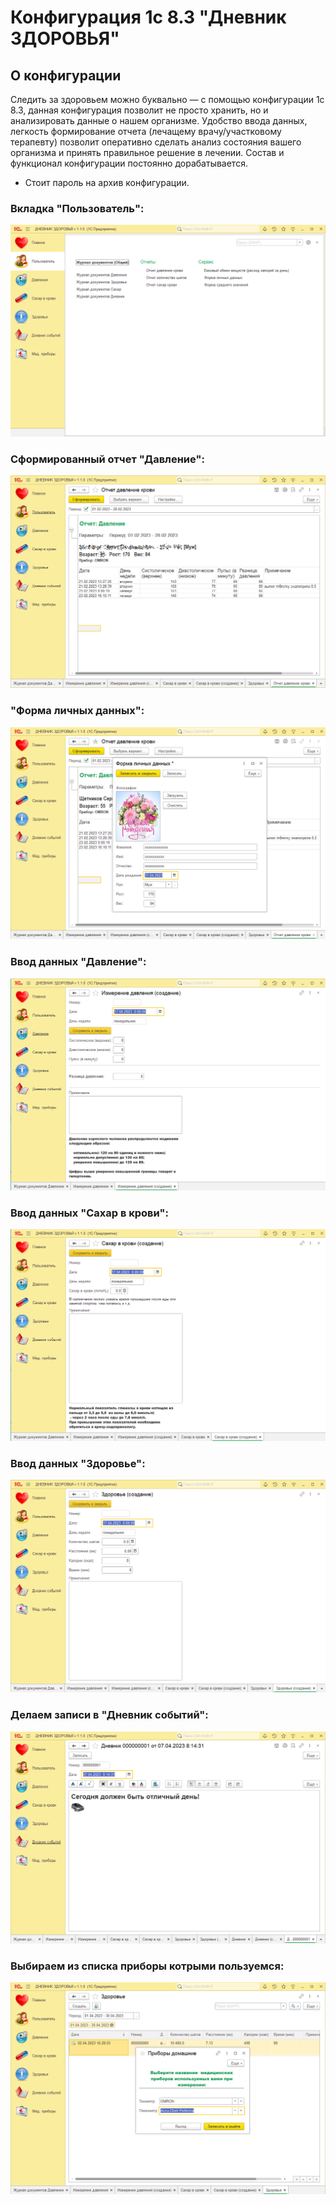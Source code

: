 # Конфигурация 1с 8.3 "Дневник ЗДОРОВЬЯ"
##  О конфигурации

Следить за здоровьем можно буквально — с помощью конфигурации 1с 8.3,
данная конфигурация позволит не просто хранить, но и анализировать данные о нашем организме.
Удобство ввода данных, легкость формирование отчета (лечащему врачу/участковому терапевту)
позволит оперативно сделать анализ состояния вашего организма и принять правильное решение в лечении.
Состав и функционал конфигурации постоянно дорабатывается.
+ Стоит пароль на архив конфигурации. 


### Вкладка "Пользователь":
![Пользователь](/images/1.png)

### Сформированный отчет "Давление":
![Давление](/images/01.png)

### "Форма личных данных":
![Форма личных данных](/images/2.png)

### Ввод данных "Давление":
![Давление](/images/3.png)

### Ввод данных "Сахар в крови":
![Сахар в крови](/images/4.png)

### Ввод данных "Здоровье":
![Здоровье](/images/5.png)

### Делаем записи в "Дневник событий":
![Дневник событий](/images/6.png)

### Выбираем из списка приборы котрыми пользуемся:
![Приборы](/images/7.png)

